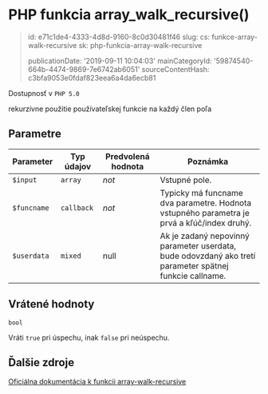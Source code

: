 PHP funkcia array_walk_recursive()
==================================

> id: e71c1de4-4333-4d8d-9160-8c0d30481f46
> slug:
> 	cs: funkce-array-walk-recursive
> 	sk: php-funkcia-array-walk-recursive
> 
> publicationDate: '2019-09-11 10:04:03'
> mainCategoryId: '59874540-664b-4474-9869-7e6742ab6051'
> sourceContentHash: c3bfa9053e0fdaf823eea6a4da6ecb81

Dostupnosť v `PHP 5.0`

rekurzívne použitie používateľskej funkcie na každý člen poľa


Parametre
--------------

| Parameter | Typ údajov | Predvolená hodnota | Poznámka |
|-----|-----|-----|-----|
| `$input` | `array` | *not* | Vstupné pole. |
| `$funcname` | `callback` | *not* | Typicky má funcname dva parametre. Hodnota vstupného parametra je prvá a kľúč/index druhý. |
| `$userdata` | `mixed` | null | Ak je zadaný nepovinný parameter userdata, bude odovzdaný ako tretí parameter spätnej funkcie callname. |


Vrátené hodnoty
----------------

`bool`

Vráti `true` pri úspechu, inak `false` pri neúspechu.

Ďalšie zdroje
------------

[Oficiálna dokumentácia k funkcii array-walk-recursive](https://www.php.net/manual/en/function.array-walk-recursive.php)
